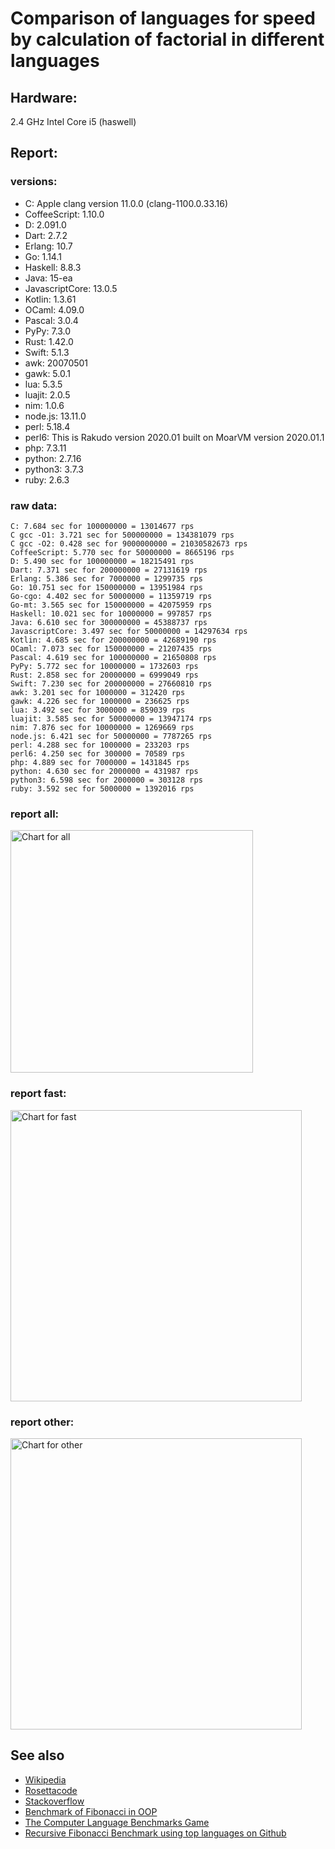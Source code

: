 Comparison of languages for speed by calculation of factorial in different languages
====================================================================================

Hardware:
---------
2.4 GHz Intel Core i5 (haswell)

Report:
-------
### versions:

  * C: Apple clang version 11.0.0 (clang-1100.0.33.16)
  * CoffeeScript: 1.10.0
  * D: 2.091.0
  * Dart: 2.7.2
  * Erlang: 10.7
  * Go: 1.14.1
  * Haskell: 8.8.3
  * Java: 15-ea
  * JavascriptCore: 13.0.5
  * Kotlin: 1.3.61
  * OCaml: 4.09.0
  * Pascal: 3.0.4
  * PyPy: 7.3.0
  * Rust: 1.42.0
  * Swift: 5.1.3
  * awk: 20070501
  * gawk: 5.0.1
  * lua: 5.3.5
  * luajit: 2.0.5
  * nim: 1.0.6
  * node.js: 13.11.0
  * perl: 5.18.4
  * perl6: This is Rakudo version 2020.01 built on MoarVM version 2020.01.1
  * php: 7.3.11
  * python: 2.7.16
  * python3: 3.7.3
  * ruby: 2.6.3


### raw data:

    C: 7.684 sec for 100000000 = 13014677 rps
    C gcc -O1: 3.721 sec for 500000000 = 134381079 rps
    C gcc -O2: 0.428 sec for 9000000000 = 21030582673 rps
    CoffeeScript: 5.770 sec for 50000000 = 8665196 rps
    D: 5.490 sec for 100000000 = 18215491 rps
    Dart: 7.371 sec for 200000000 = 27131619 rps
    Erlang: 5.386 sec for 7000000 = 1299735 rps
    Go: 10.751 sec for 150000000 = 13951984 rps
    Go-cgo: 4.402 sec for 50000000 = 11359719 rps
    Go-mt: 3.565 sec for 150000000 = 42075959 rps
    Haskell: 10.021 sec for 10000000 = 997857 rps
    Java: 6.610 sec for 300000000 = 45388737 rps
    JavascriptCore: 3.497 sec for 50000000 = 14297634 rps
    Kotlin: 4.685 sec for 200000000 = 42689190 rps
    OCaml: 7.073 sec for 150000000 = 21207435 rps
    Pascal: 4.619 sec for 100000000 = 21650808 rps
    PyPy: 5.772 sec for 10000000 = 1732603 rps
    Rust: 2.858 sec for 20000000 = 6999049 rps
    Swift: 7.230 sec for 200000000 = 27660810 rps
    awk: 3.201 sec for 1000000 = 312420 rps
    gawk: 4.226 sec for 1000000 = 236625 rps
    lua: 3.492 sec for 3000000 = 859039 rps
    luajit: 3.585 sec for 50000000 = 13947174 rps
    nim: 7.876 sec for 10000000 = 1269669 rps
    node.js: 6.421 sec for 50000000 = 7787265 rps
    perl: 4.288 sec for 1000000 = 233203 rps
    perl6: 4.250 sec for 300000 = 70589 rps
    php: 4.889 sec for 7000000 = 1431845 rps
    python: 4.630 sec for 2000000 = 431987 rps
    python3: 6.598 sec for 2000000 = 303128 rps
    ruby: 3.592 sec for 5000000 = 1392016 rps


### report all:

<img alt="Chart for all" width="388" src="https://chart.googleapis.com/chart?cht=bhs&chs=582x515&chd=t%3A134381079%2C45388737%2C42689190%2C42075959%2C27660809%2C27131619%2C21650807%2C21207434%2C18215490%2C14297634%2C13951983%2C13947173%2C13014677%2C11359719%2C8665196%2C7787264%2C6999048%2C1732602%2C1431845%2C1392015%2C1299735%2C1269668%2C997856%2C859038%2C431986%2C312420%2C303128%2C236624%2C233203&chco=4d89f9&chbh=12&chds=0,134381079.31604&chxt=x,y,r&chxl=1%3A%7Cperl%7Cgawk%7Cpython3%7Cawk%7Cpython%7Clua%7CHaskell%7Cnim%7CErlang%7Cruby%7Cphp%7CPyPy%7CRust%7Cnode.js%7CCoffeeScript%7CGo-cgo%7CC%7Cluajit%7CGo%7CJavascriptCore%7CD%7COCaml%7CPascal%7CDart%7CSwift%7CGo-mt%7CKotlin%7CJava%7CC%20gcc%20-O1%7C2%3A%7C233203%20rps%7C236624%20rps%7C303128%20rps%7C312420%20rps%7C431986%20rps%7C859038%20rps%7C997856%20rps%7C1269668%20rps%7C1299735%20rps%7C1392015%20rps%7C1431845%20rps%7C1732602%20rps%7C6999048%20rps%7C7787264%20rps%7C8665196%20rps%7C11359719%20rps%7C13014677%20rps%7C13947173%20rps%7C13951983%20rps%7C14297634%20rps%7C18215490%20rps%7C21207434%20rps%7C21650807%20rps%7C27131619%20rps%7C27660809%20rps%7C42075959%20rps%7C42689190%20rps%7C45388737%20rps%7C134381079%20rps%7C0%3A%7C0%20%25%7C10%20%25%7C20%20%25%7C30%20%25%7C40%20%25%7C50%20%25%7C60%20%25%7C70%20%25%7C80%20%25%7C90%20%25%7C100%20%25">

### report fast:

<img alt="Chart for fast" width="466" src="https://chart.googleapis.com/chart?cht=bhs&chs=700x328&chd=t%3A134381079%2C45388737%2C42689190%2C42075959%2C27660809%2C27131619%2C21650807%2C21207434%2C18215490%2C14297634%2C13951983%2C13947173%2C13014677%2C11359719%2C8665196%2C7787264%2C6999048%2C1269668&chco=4d89f9&chbh=12&chds=0,134381079.31604&chxt=x,y,r&chxl=1%3A%7Cnim%7CRust%7Cnode.js%7CCoffeeScript%7CGo-cgo%7CC%7Cluajit%7CGo%7CJavascriptCore%7CD%7COCaml%7CPascal%7CDart%7CSwift%7CGo-mt%7CKotlin%7CJava%7CC%20gcc%20-O1%7C2%3A%7C1269668%20rps%7C6999048%20rps%7C7787264%20rps%7C8665196%20rps%7C11359719%20rps%7C13014677%20rps%7C13947173%20rps%7C13951983%20rps%7C14297634%20rps%7C18215490%20rps%7C21207434%20rps%7C21650807%20rps%7C27131619%20rps%7C27660809%20rps%7C42075959%20rps%7C42689190%20rps%7C45388737%20rps%7C134381079%20rps%7C0%3A%7C0%20%25%7C10%20%25%7C20%20%25%7C30%20%25%7C40%20%25%7C50%20%25%7C60%20%25%7C70%20%25%7C80%20%25%7C90%20%25%7C100%20%25">

### report other:

<img alt="Chart for other" width="466" src="https://chart.googleapis.com/chart?cht=bhs&chs=700x209&chd=t%3A1732602%2C1431845%2C1392015%2C1299735%2C997856%2C859038%2C431986%2C312420%2C303128%2C236624%2C233203&chco=4d89f9&chbh=12&chds=0,1732602.77097933&chxt=x,y,r&chxl=1%3A%7Cperl%7Cgawk%7Cpython3%7Cawk%7Cpython%7Clua%7CHaskell%7CErlang%7Cruby%7Cphp%7CPyPy%7C2%3A%7C233203%20rps%7C236624%20rps%7C303128%20rps%7C312420%20rps%7C431986%20rps%7C859038%20rps%7C997856%20rps%7C1299735%20rps%7C1392015%20rps%7C1431845%20rps%7C1732602%20rps%7C0%3A%7C0%20%25%7C10%20%25%7C20%20%25%7C30%20%25%7C40%20%25%7C50%20%25%7C60%20%25%7C70%20%25%7C80%20%25%7C90%20%25%7C100%20%25">



See also
--------

  * [Wikipedia](http://en.wikipedia.org/wiki/Factorial)
  * [Rosettacode](http://rosettacode.org/wiki/Factorial)
  * [Stackoverflow](http://stackoverflow.com/questions/23930/factorial-algorithms-in-different-languages)
  * [Benchmark of Fibonacci in OOP](https://github.com/Balancer/benchmarks-fib-obj)
  * [The Computer Language Benchmarks Game](http://benchmarksgame.alioth.debian.org)
  * [Recursive Fibonacci Benchmark using top languages on Github](https://github.com/drujensen/fib)
